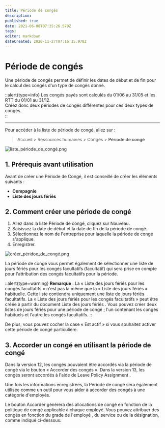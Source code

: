 ```yaml
---
title: Période de congés
description: 
published: true
date: 2021-06-08T07:35:26.579Z
tags: 
editor: markdown
dateCreated: 2020-11-27T07:16:15.978Z
---
```


# Période de congés

Une période de congés permet de définir les dates de début et de fin pour le calcul des congés d'un type de congés donné.  

::alert{type=info}
Les congés payés sont calculés du 01/06 au 31/05 et les RTT du 01/01 au 31/12.  
Créez donc deux périodes de congés différentes pour ces deux types de congés.  
::

---

Pour accéder à la liste de période de congé, allez sur :

> Accueil > Ressources humaines > Congés > **Période de congé**

![liste_période_de_congé.png](/content/rh/leave-period/liste_période_de_congé.png)

## 1. Prérequis avant utilisation

Avant de créer une Période de Congé, il est conseillé de créer les éléments suivants :

- **Compagnie**
- **Liste des jours fériés**

## 2. Comment créer une période de congé 

1. Allez dans la liste Période de congé, cliquez sur Nouveau.
2. Saisissez la date de début et la date de fin de la période de congé.
3. Sélectionnez le nom de l'entreprise pour laquelle la période de congé s'applique.
4. Enregistrer.

![créer_péridoe_de_congé.png](/content/rh/leave-period/créer_péridoe_de_congé.png)

La période de congé vous permet également de sélectionner une liste de jours fériés pour les congés facultatifs (facultatif) qui sera prise en compte pour l'attribution des congés facultatifs pour la période.

::alert{type=warning}
**Remarque** : La « Liste des jours fériés pour les congés facultatifs » n'est pas la même que la « Liste des jours fériés » habituelle. Cette liste contiendra uniquement une liste de jours fériés facultatifs. La « Liste des jours fériés pour les congés facultatifs » peut être créée à partir du document Liste des jours fériés . Vous pouvez créer deux listes de jours fériés pour une période de congé ; l'un contenant les congés habituels et l'autre les congés facultatifs.
::

De plus, vous pouvez cocher la case « Est actif » si vous souhaitez activer cette période de congé particulière.

## 3. Accorder un congé en utilisant la période de congé

Dans la version 12, les congés pouvaient être accordés via la période de congé via le bouton « Accorder des congés ». Dans la version 13, les congés seront accordés à l'aide de Leave Policy Assignment .

Une fois les informations enregistrées, la Période de congé sera également utilisée comme un outil pour vous aider à accorder des congés à une catégorie d'employés.

Le bouton Accorder générera des allocations de congé en fonction de la politique de congé applicable à chaque employé. Vous pouvez attribuer des congés en fonction du grade de l'employé , du service ou de la désignation, comme indiqué ci-dessous.